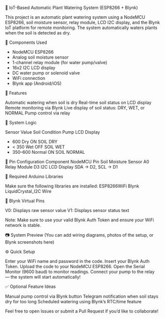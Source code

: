 🌿 IoT-Based Automatic Plant Watering System (ESP8266 + Blynk)

This project is an automatic plant watering system using a NodeMCU ESP8266, soil moisture sensor, relay module, LCD I2C display, and the Blynk IoT platform for remote monitoring. The system automatically waters plants when the soil is detected as dry.

🔧 Components Used

- NodeMCU ESP8266
- Analog soil moisture sensor
- 1-channel relay module (for water pump/valve)
- 16x2 I2C LCD display
- DC water pump or solenoid valve
- WiFi connection
- Blynk app (Android/iOS)

📲 Features

Automatic watering when soil is dry
Real-time soil status on LCD display
Remote monitoring via Blynk
Live display of soil status: DRY, WET, or NORMAL
Pump control via relay

🧠 System Logic

Sensor Value	Soil Condition	Pump	LCD Display
- 600	Dry	ON	SOIL DRY
- < 350	Wet	OFF	SOIL WET
- 350–600	Normal	ON	SOIL NORMAL

🔌 Pin Configuration
Component	NodeMCU Pin
Soil Moisture Sensor	A0
Relay Module	D3
I2C LCD Display	SDA → D2, SCL → D1

🧪 Required Arduino Libraries

Make sure the following libraries are installed:
ESP8266WiFi
Blynk
LiquidCrystal_I2C
Wire

📱 Blynk Virtual Pins

V0: Displays raw sensor value
V1: Displays sensor status text

Note: Make sure to use your valid Blynk Auth Token and ensure your WiFi network is stable.

📷 System Preview
(You can add wiring diagrams, photos of the setup, or Blynk screenshots here)

⚙️ Quick Setup

Enter your WiFi name and password in the code.
Insert your Blynk Auth Token.
Upload the code to your NodeMCU ESP8266.
Open the Serial Monitor (9600 baud) to monitor readings.
Connect your pump to the relay — the system will start automatically!

✅ Optional Feature Ideas

Manual pump control via Blynk button
Telegram notification when soil stays dry for too long
Scheduled watering using Blynk’s RTC/time feature

Feel free to open Issues or submit a Pull Request if you’d like to collaborate!

